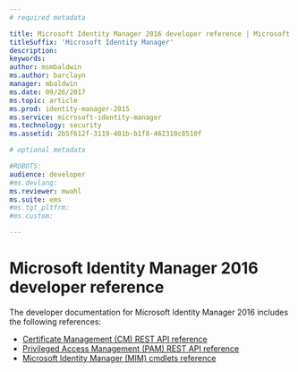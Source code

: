 ```yaml
---
# required metadata

title: Microsoft Identity Manager 2016 developer reference | Microsoft Docs
titleSuffix: 'Microsoft Identity Manager'
description:
keywords:
author: msmbaldwin
ms.author: barclayn
manager: mbaldwin
ms.date: 09/26/2017
ms.topic: article
ms.prod: identity-manager-2015
ms.service: microsoft-identity-manager
ms.technology: security
ms.assetid: 2b5f612f-3119-401b-b1f8-462310c8510f

# optional metadata

#ROBOTS:
audience: developer
#ms.devlang:
ms.reviewer: mwahl
ms.suite: ems
#ms.tgt_pltfrm:
#ms.custom:

---
```


# Microsoft Identity Manager 2016 developer reference
The developer documentation for Microsoft Identity Manager 2016 includes the following references:

- [Certificate Management (CM) REST API reference](certificate-management-rest-api-reference.md)
- [Privileged Access Management (PAM) REST API reference](privileged-access-management-rest-api-reference.md)
- [Microsoft Identity Manager (MIM) cmdlets reference](https://docs.microsoft.com/powershell/identitymanager/)
